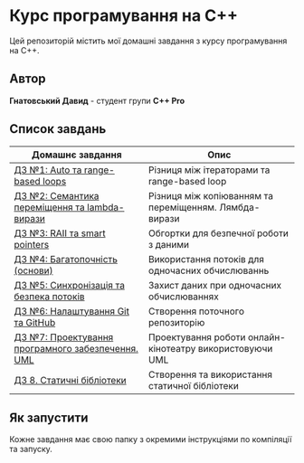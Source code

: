 # Курс програмування на C++

Цей репозиторій містить мої домашні завдання з курсу програмування на C++.

## Автор
**Гнатовський Давид** - студент групи **С++ Pro**

## Список завдань
| Домашнє завдання | Опис |
|------------------|------|
| [ДЗ №1: Auto та range-based loops](./homework-01/) | Різниця між ітераторами та range-based loop |
| [ДЗ №2: Семантика переміщення та lambda-вирази](./homework-02/) | Різниця між копіюванням та переміщенням. Лямбда-вирази |
| [ДЗ №3: RAII та smart pointers](./homework-03/) | Обгортки для безпечної роботи з даними |
| [ДЗ №4: Багатопочність (основи)](./homework-04/) | Використання потоків для одночасних обчислюваннь |
| [ДЗ №5: Синхронізація та безпека потоків](./homework-05/) | Захист даних при одночасних обчислюваннях |
| [ДЗ №6: Налаштування Git та GitHub](./homework-06/) | Створення поточного репозиторію |
| [ДЗ №7: Проектування програмного забезпечення. UML](./cinema-uml-project/) | Проектування роботи онлайн-кінотеатру використовуючи UML |
| [ДЗ 8. Статичні бібліотеки](./homework-08/) | Створення та використання статичної бібліотеки |

## Як запустити

Кожне завдання має свою папку з окремими інструкціями по компіляції та запуску.
